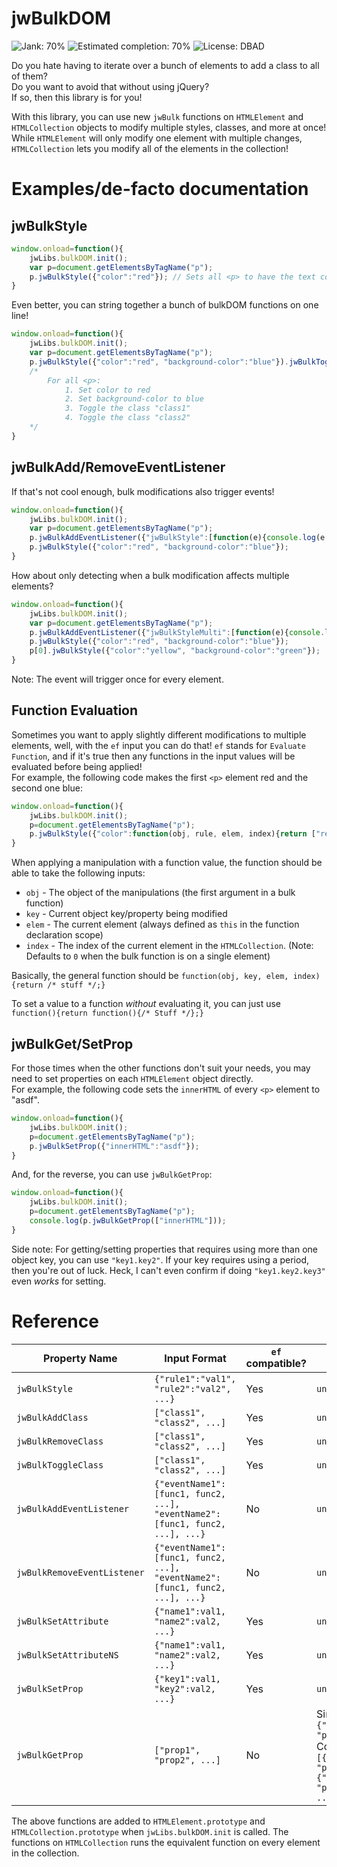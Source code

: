 # jwBulkDOM

![Jank: 70%](https://img.shields.io/badge/Jank-70%25-orange.svg) ![Estimated completion: 70%](https://img.shields.io/badge/Estimated%20completion-70%25-ece000.svg) ![License: DBAD](https://img.shields.io/badge/License-DBAD-green.svg)

Do you hate having to iterate over a bunch of elements to add a class to all of them?\
Do you want to avoid that without using jQuery?\
If so, then this library is for you!

With this library, you can use new `jwBulk` functions on `HTMLElement` and `HTMLCollection` objects to modify multiple styles, classes, and more at once!\
While `HTMLElement` will only modify one element with multiple changes, `HTMLCollection` lets you modify all of the elements in the collection!

# Examples/de-facto documentation
## jwBulkStyle

```JavaScript
window.onload=function(){
	jwLibs.bulkDOM.init();
	var p=document.getElementsByTagName("p");
	p.jwBulkStyle({"color":"red"}); // Sets all <p> to have the text color red.
}
```

Even better, you can string together a bunch of bulkDOM functions on one line!

```JavaScript
window.onload=function(){
	jwLibs.bulkDOM.init();
	var p=document.getElementsByTagName("p");
	p.jwBulkStyle({"color":"red", "background-color":"blue"}).jwBulkToggleClass(["class1", "class2"]);
	/*
		For all <p>:
			1. Set color to red
			2. Set background-color to blue
			3. Toggle the class "class1"
			4. Toggle the class "class2"
	*/
}
```

## jwBulkAdd/RemoveEventListener

If that's not cool enough, bulk modifications also trigger events!

```JavaScript
window.onload=function(){
	jwLibs.bulkDOM.init();
	var p=document.getElementsByTagName("p");
	p.jwBulkAddEventListener({"jwBulkStyle":[function(e){console.log(e.detail.rules)}]});
	p.jwBulkStyle({"color":"red", "background-color":"blue"});
}
```

How about only detecting when a bulk modification affects multiple elements?

```JavaScript
window.onload=function(){
	jwLibs.bulkDOM.init();
	var p=document.getElementsByTagName("p");
	p.jwBulkAddEventListener({"jwBulkStyleMulti":[function(e){console.log(e.detail.rules)}]});
	p.jwBulkStyle({"color":"red", "background-color":"blue"});
	p[0].jwBulkStyle({"color":"yellow", "background-color":"green"});
}
```
Note: The event will trigger once for every element.

## Function Evaluation
Sometimes you want to apply slightly different modifications to multiple elements, well, with the `ef` input you can do that! `ef` stands for `Evaluate Function`, and if it's true then any functions in the input values will be evaluated before being applied!\
For example, the following code makes the first `<p>` element red and the second one blue:
```JavaScript
window.onload=function(){
	jwLibs.bulkDOM.init();
	p=document.getElementsByTagName("p");
	p.jwBulkStyle({"color":function(obj, rule, elem, index){return ["red","blue"][index]}},true);
}
```
When applying a manipulation with a function value, the function should be able to take the following inputs:
* `obj` - The object of the manipulations (the first argument in a bulk function)
* `key` - Current object key/property being modified
* `elem` - The current element (always defined as `this` in the function declaration scope)
* `index` - The index of the current element in the `HTMLCollection`. (Note: Defaults to `0` when the bulk function is on a single element)

Basically, the general function should be `function(obj, key, elem, index){return /* stuff */;}`

To set a value to a function *without* evaluating it, you can just use `function(){return function(){/* Stuff */};}`
## jwBulkGet/SetProp

For those times when the other functions don't suit your needs, you may need to set properties on each `HTMLElement` object directly.\
For example, the following code sets the `innerHTML` of every `<p>` element to "asdf".
```JavaScript
window.onload=function(){
	jwLibs.bulkDOM.init();
	p=document.getElementsByTagName("p");
	p.jwBulkSetProp({"innerHTML":"asdf"});
}
```
And, for the reverse, you can use `jwBulkGetProp`:
```JavaScript
window.onload=function(){
	jwLibs.bulkDOM.init();
	p=document.getElementsByTagName("p");
	console.log(p.jwBulkGetProp(["innerHTML"]));
}
```
Side note: For getting/setting properties that requires using more than one object key, you can use `"key1.key2"`. If your key requires using a period, then you're out of luck. Heck, I can't even confirm if doing `"key1.key2.key3"` even *works* for setting.
# Reference

| Property Name | Input Format | `ef` compatible? | Return Format 
|--|--|--|--|
| `jwBulkStyle` | `{"rule1":"val1", "rule2":"val2", ...}` | Yes | `undefined`
| `jwBulkAddClass` | `["class1", "class2", ...]` | Yes | `undefined`
| `jwBulkRemoveClass` | `["class1", "class2", ...]` | Yes | `undefined`
| `jwBulkToggleClass` | `["class1", "class2", ...]` | Yes | `undefined`
| `jwBulkAddEventListener` | `{"eventName1":[func1, func2, ...], "eventName2":[func1, func2, ...], ...}` | No | `undefined`
| `jwBulkRemoveEventListener` | `{"eventName1":[func1, func2, ...], "eventName2":[func1, func2, ...], ...}` | No | `undefined`
| `jwBulkSetAttribute` | `{"name1":val1, "name2":val2, ...}` | Yes | `undefined`
| `jwBulkSetAttributeNS` | `{"name1":val1, "name2":val2, ...}` | Yes | `undefined`
|`jwBulkSetProp` | `{"key1":val1, "key2":val2, ...}` | Yes | `undefined`
|`jwBulkGetProp` | `["prop1", "prop2", ...]` | No | Single: `{"prop1":"val1", "prop2":"val2"}`<br/>Collection: `[{"elem":HTMLElement, "props":{"prop1":val1, "prop2":val2, ...}}, ...]`

The above functions are added to `HTMLElement.prototype` and `HTMLCollection.prototype` when `jwLibs.bulkDOM.init` is called. The functions on `HTMLCollection` runs the equivalent function on every element in the collection.
